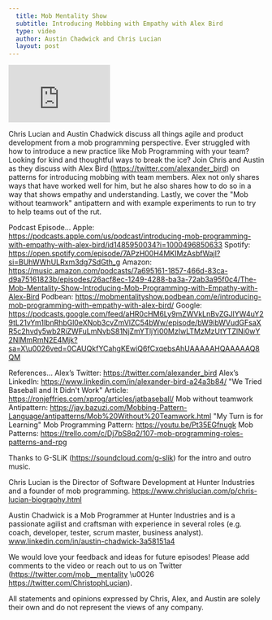 ```yaml
---
  title: Mob Mentality Show
  subtitle: Introducing Mobbing with Empathy with Alex Bird
  type: video
  author: Austin Chadwick and Chris Lucian
  layout: post
---
```


<iframe width="200" height="113" src="https://www.youtube.com/embed/jLk-mRBF4NY?feature=oembed" frameborder="0" allow="accelerometer; autoplay; clipboard-write; encrypted-media; gyroscope; picture-in-picture; web-share" allowfullscreen title="Introducing Mobbing with Empathy with Alex Bird"></iframe>

Chris Lucian and Austin Chadwick discuss all things agile and product development from a mob programming perspective. Ever struggled with how to introduce a new practice like Mob Programming with your team? Looking for kind and thoughtful ways to break the ice? Join Chris and Austin as they discuss with Alex Bird (https://twitter.com/alexander_bird) on patterns for introducing mobbing with team members. Alex not only shares ways that have worked well for him, but he also shares how to do so in a way that shows empathy and understanding. Lastly, we cover the \"Mob without teamwork\" antipattern and with example experiments to run to try to help teams out of the rut.

Podcast Episode...
Apple: https://podcasts.apple.com/us/podcast/introducing-mob-programming-with-empathy-with-alex-bird/id1485950034?i=1000496850633
Spotify: https://open.spotify.com/episode/7APzH00H4MKIMzAsbfWajl?si=BUhWWhULRxm3dg7SdGth_g
Amazon: https://music.amazon.com/podcasts/7a695161-1857-466d-83ca-d9a75161823b/episodes/26acf8ec-1249-4288-ba3a-72ab3a95f0c4/The-Mob-Mentality-Show-Introducing-Mob-Programming-with-Empathy-with-Alex-Bird
Podbean: https://mobmentalityshow.podbean.com/e/introducing-mob-programming-with-empathy-with-alex-bird/
Google: https://podcasts.google.com/feed/aHR0cHM6Ly9mZWVkLnBvZGJlYW4uY29tL21vYm1lbnRhbGl0eXNob3cvZmVlZC54bWw/episode/bW9ibWVudGFsaXR5c2hvdy5wb2RiZWFuLmNvbS81NjZmYTljYi00MzIwLTMzMzUtYTZlNi0wY2NlMmRmN2E4Mjk?sa=X\u0026ved=0CAUQkfYCahgKEwiQ6fCxqebsAhUAAAAAHQAAAAAQ8QM

References...
Alex’s Twitter: https://twitter.com/alexander_bird
Alex’s LinkedIn: https://www.linkedin.com/in/alexander-bird-a24a3b84/
\"We Tried Baseball and It Didn't Work\" Article: https://ronjeffries.com/xprog/articles/jatbaseball/
Mob without teamwork Antipattern: https://jay.bazuzi.com/Mobbing-Pattern-Language/antipatterns/Mob%20Without%20Teamwork.html
\"My Turn is for Learning\" Mob Programming Pattern: https://youtu.be/Pt35EGfnugk
Mob Patterns: https://trello.com/c/Dj7bS8q2/107-mob-programming-roles-patterns-and-rpg

Thanks to G-SLiK (https://soundcloud.com/g-slik) for the intro and outro music.
 
Chris Lucian is the Director of Software Development at Hunter Industries and a founder of mob programming. https://www.chrislucian.com/p/chris-lucian-biography.html 

Austin Chadwick is a Mob Programmer at Hunter Industries and is a passionate agilist and craftsman with experience in several roles (e.g. coach, developer, tester, scrum master, business analyst). www.linkedin.com/in/austin-chadwick-3a58151a4 
 
We would love your feedback and ideas for future episodes! Please add comments to the video or reach out to us on Twitter (https://twitter.com/mob__mentality \u0026 https://twitter.com/ChristophLucian).
 
All statements and opinions expressed by Chris, Alex, and Austin are solely their own and do not represent the views of any company.

